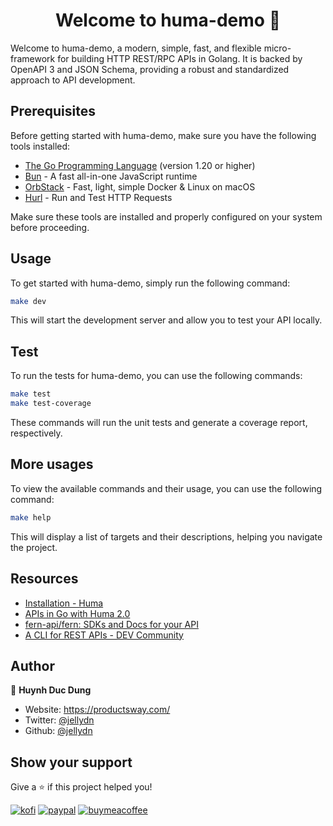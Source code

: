 <h1 align="center">Welcome to huma-demo 👋</h1>
<p>
  Welcome to huma-demo, a modern, simple, fast, and flexible micro-framework for building HTTP REST/RPC APIs in Golang. It is backed by OpenAPI 3 and JSON Schema, providing a robust and standardized approach to API development.
</p>

## Prerequisites

Before getting started with huma-demo, make sure you have the following tools installed:

- [The Go Programming Language](https://go.dev/) (version 1.20 or higher)
- [Bun](https://bun.sh/) - A fast all-in-one JavaScript runtime
- [OrbStack](https://orbstack.dev/) - Fast, light, simple Docker & Linux on macOS
- [Hurl](https://hurl.dev/) - Run and Test HTTP Requests

Make sure these tools are installed and properly configured on your system before proceeding.

## Usage

To get started with huma-demo, simply run the following command:

```sh
make dev
```

This will start the development server and allow you to test your API locally.

## Test

To run the tests for huma-demo, you can use the following commands:

```sh
make test
make test-coverage
```

These commands will run the unit tests and generate a coverage report, respectively.

## More usages

To view the available commands and their usage, you can use the following command:

```sh
make help
```

This will display a list of targets and their descriptions, helping you navigate the project.

## Resources

- [Installation - Huma](https://huma.rocks/tutorial/installation/)
- [APIs in Go with Huma 2.0](https://dgt.hashnode.dev/apis-in-go-with-huma-20)
- [fern-api/fern: SDKs and Docs for your API](https://github.com/fern-api/fern)
- [A CLI for REST APIs - DEV Community](https://dev.to/danielgtaylor/a-cli-for-rest-apis-part-1-104b)

## Author

👤 **Huynh Duc Dung**

- Website: https://productsway.com/
- Twitter: [@jellydn](https://twitter.com/jellydn)
- Github: [@jellydn](https://github.com/jellydn)

## Show your support

Give a ⭐️ if this project helped you!

[![kofi](https://img.shields.io/badge/Ko--fi-F16061?style=for-the-badge&logo=ko-fi&logoColor=white)](https://ko-fi.com/dunghd)
[![paypal](https://img.shields.io/badge/PayPal-00457C?style=for-the-badge&logo=paypal&logoColor=white)](https://paypal.me/dunghd)
[![buymeacoffee](https://img.shields.io/badge/Buy_Me_A_Coffee-FFDD00?style=for-the-badge&logo=buy-me-a-coffee&logoColor=black)](https://www.buymeacoffee.com/dunghd)
